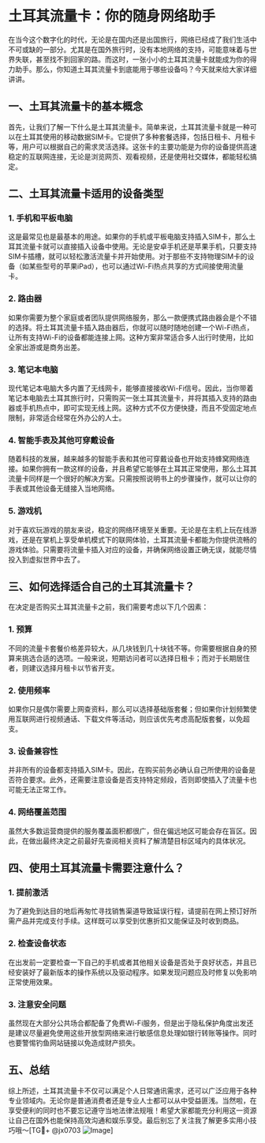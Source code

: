 # 土耳其流量卡：你的随身网络助手

在当今这个数字化的时代，无论是在国内还是出国旅行，网络已经成了我们生活中不可或缺的一部分。尤其是在国外旅行时，没有本地网络的支持，可能意味着与世界失联，甚至找不到回家的路。而这时，一张小小的土耳其流量卡就能成为你的得力助手。那么，你知道土耳其流量卡到底能用于哪些设备吗？今天就来给大家详细讲讲。

## 一、土耳其流量卡的基本概念

首先，让我们了解一下什么是土耳其流量卡。简单来说，土耳其流量卡就是一种可以在土耳其使用的移动数据SIM卡。它提供了多种套餐选择，包括日租卡、月租卡等，用户可以根据自己的需求灵活选择。这张卡的主要功能是为你的设备提供高速稳定的互联网连接，无论是浏览网页、观看视频，还是使用社交媒体，都能轻松搞定。

## 二、土耳其流量卡适用的设备类型

### 1. 手机和平板电脑

这是最常见也是最基本的用途。如果你的手机或平板电脑支持插入SIM卡，那么土耳其流量卡就可以直接插入设备中使用。无论是安卓手机还是苹果手机，只要支持SIM卡插槽，就可以轻松激活流量卡并开始使用。对于那些不支持物理SIM卡的设备（如某些型号的苹果iPad），也可以通过Wi-Fi热点共享的方式间接使用流量卡。

### 2. 路由器

如果你需要为整个家庭或者团队提供网络服务，那么一款便携式路由器会是个不错的选择。将土耳其流量卡插入路由器后，你就可以随时随地创建一个Wi-Fi热点，让所有支持Wi-Fi的设备都能连接上网。这种方案非常适合多人出行时使用，比如全家出游或是商务出差。

### 3. 笔记本电脑

现代笔记本电脑大多内置了无线网卡，能够直接接收Wi-Fi信号。因此，当你带着笔记本电脑去土耳其旅行时，只需购买一张土耳其流量卡，并将其插入支持的路由器或手机热点中，即可实现无线上网。这种方式不仅方便快捷，而且不受固定地点限制，非常适合经常在外办公的人士。

### 4. 智能手表及其他可穿戴设备

随着科技的发展，越来越多的智能手表和其他可穿戴设备也开始支持蜂窝网络连接。如果你拥有一款这样的设备，并且希望它能够在土耳其正常使用，那么土耳其流量卡同样是一个很好的解决方案。只需按照说明书上的步骤操作，就可以让你的手表或其他设备无缝接入当地网络。

### 5. 游戏机

对于喜欢玩游戏的朋友来说，稳定的网络环境至关重要。无论是在主机上玩在线游戏，还是在掌机上享受单机模式下的联网体验，土耳其流量卡都能为你提供流畅的游戏体验。只需要将流量卡插入对应的设备，并确保网络设置正确无误，就能尽情投入到虚拟世界中去了。

## 三、如何选择适合自己的土耳其流量卡？

在决定是否购买土耳其流量卡之前，我们需要考虑以下几个因素：

### 1. 预算

不同的流量卡套餐价格差异较大，从几块钱到几十块钱不等。你需要根据自身的预算来挑选合适的选项。一般来说，短期访问者可以选择日租卡；而对于长期居住者，则建议选择月租卡以节省开支。

### 2. 使用频率

如果你只是偶尔需要上网查资料，那么可以选择基础版套餐；但如果你计划频繁使用互联网进行视频通话、下载文件等活动，则应该优先考虑高配版套餐，以免超支。

### 3. 设备兼容性

并非所有的设备都支持插入SIM卡。因此，在购买前务必确认自己所使用的设备是否符合要求。此外，还需要注意设备是否支持特定频段，否则即使插入了流量卡也可能无法正常工作。

### 4. 网络覆盖范围

虽然大多数运营商提供的服务覆盖面积都很广，但在偏远地区可能会存在盲区。因此，在做出最终决定之前最好先查阅相关资料了解清楚目标区域内的具体状况。

## 四、使用土耳其流量卡需要注意什么？

### 1. 提前激活

为了避免到达目的地后再匆忙寻找销售渠道导致延误行程，请提前在网上预订好所需产品并完成支付手续。这样既可以享受到优惠折扣又能保证及时收到商品。

### 2. 检查设备状态

在出发前一定要检查一下自己的手机或者其他相关设备是否处于良好状态，并且已经安装好了最新版本的操作系统以及驱动程序。如果发现问题应及时修复以免影响正常使用效果。

### 3. 注意安全问题

虽然现在大部分公共场合都配备了免费Wi-Fi服务，但是出于隐私保护角度出发还是建议尽量避免使用这些开放型网络来进行敏感信息处理如银行转账等操作。同时也要警惕钓鱼网站链接以免造成财产损失。

## 五、总结

综上所述，土耳其流量卡不仅可以满足个人日常通讯需求，还可以广泛应用于各种专业领域内。无论你是普通消费者还是专业人士都可以从中受益匪浅。当然啦，在享受便利的同时也不要忘记遵守当地法律法规哦！希望大家都能充分利用这一资源让自己在国外也能保持高效沟通和娱乐享受。最后别忘了关注我了解更多实用小技巧哦～[TG💪+ @jx0703 ![Image](https://github.com/user-attachments/assets/dbca1d08-cadb-493c-b0ec-ad6f7a83f270)]